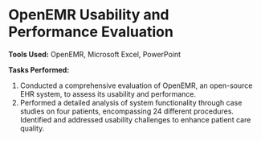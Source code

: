 # OpenEMR Usability and Performance Evaluation

**Tools Used:** OpenEMR, Microsoft Excel, PowerPoint

**Tasks Performed:**
1. Conducted a comprehensive evaluation of OpenEMR, an open-source EHR system, to assess its usability and performance.
2. Performed a detailed analysis of system functionality through case studies on four patients, encompassing 24 different procedures. Identified and addressed usability challenges to enhance patient care quality.
